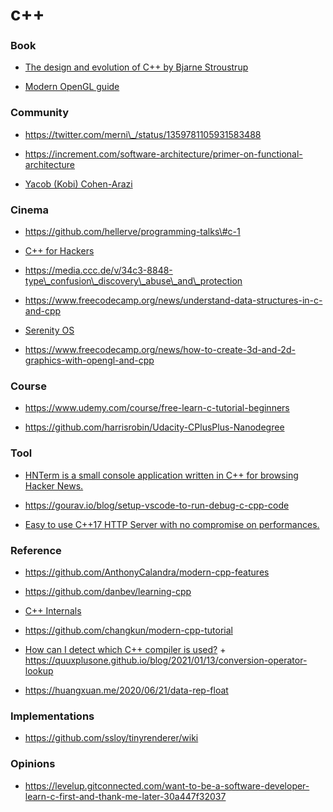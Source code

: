 c++
===

### Book

-   [The design and evolution of C++ by Bjarne Stroustrup](https://twitter.com/oznova_/status/1214971707863101440)

<!-- -->

-   [Modern OpenGL guide](https://github.com/Overv/Open.GL)

### Community

-   https://twitter.com/merni\_/status/1359781105931583488

<!-- -->

-   https://increment.com/software-architecture/primer-on-functional-architecture

<!-- -->

-   [Yacob (Kobi) Cohen-Arazi](https://twitter.com/kobi_ca)

### Cinema

-   https://github.com/hellerve/programming-talks\#c-1

<!-- -->

-   [C++ for Hackers](https://twitter.com/jalospinoso/status/1216416792635232256)

<!-- -->

-   https://media.ccc.de/v/34c3-8848-type\_confusion\_discovery\_abuse\_and\_protection

<!-- -->

-   https://www.freecodecamp.org/news/understand-data-structures-in-c-and-cpp

<!-- -->

-   [Serenity OS](https://www.youtube.com/channel/UC3ts8coMP645hZw9JSD3pqQ/playlists)

<!-- -->

-   https://www.freecodecamp.org/news/how-to-create-3d-and-2d-graphics-with-opengl-and-cpp

### Course

-   https://www.udemy.com/course/free-learn-c-tutorial-beginners

<!-- -->

-   https://github.com/harrisrobin/Udacity-CPlusPlus-Nanodegree

### Tool

-   [HNTerm is a small console application written in C++ for browsing Hacker News.](https://github.com/ggerganov/imtui/tree/master/examples/hnterm)

<!-- -->

-   https://gourav.io/blog/setup-vscode-to-run-debug-c-cpp-code

<!-- -->

-   [Easy to use C++17 HTTP Server with no compromise on performances.](https://github.com/matt-42/lithium)

### Reference

-   https://github.com/AnthonyCalandra/modern-cpp-features

<!-- -->

-   https://github.com/danbev/learning-cpp

<!-- -->

-   [C++ Internals](https://www.avabodh.com/cxxin/cxx.html)

<!-- -->

-   https://github.com/changkun/modern-cpp-tutorial

<!-- -->

-   [How can I detect which C++ compiler is used?](https://twitter.com/foonathan/status/1351251411779133440) + https://quuxplusone.github.io/blog/2021/01/13/conversion-operator-lookup

<!-- -->

-   https://huangxuan.me/2020/06/21/data-rep-float

### Implementations

-   https://github.com/ssloy/tinyrenderer/wiki

### Opinions

-   https://levelup.gitconnected.com/want-to-be-a-software-developer-learn-c-first-and-thank-me-later-30a447f32037
